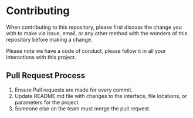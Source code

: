 # Contributing
When contributing to this repository, please first discuss the change you with to make via issue, email, or any other method with the wonders of this repository before making a change.

Please note we have a code of conduct, please follow it in all your interactions with this project.

## Pull Request Process
1. Ensure Pull requests are made for every commit.
2. Update README.md file with changes to the interface, file locations, or parameters for the project.
3. Someone else on the team must merge the pull request.

